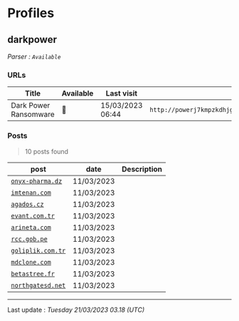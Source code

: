 # Profiles

## **darkpower**


_Parser : `Available`_

### URLs
| Title | Available | Last visit | fqdn | Screenshot 
|---|---|---|---|---|
|  Dark Power Ransomware | 🔴 | 15/03/2023 06:44 | `http://powerj7kmpzkdhjg4szvcxxgktgk36ezpjxvtosylrpey7svpmrjyuyd.onion` | <a href="https://www.ransomware.live/screenshots/powerj7kmpzkdhjg4szvcxxgktgk36ezpjxvtosylrpey7svpmrjyuyd-onion.png" target=_blank>📸</a> | 

### Posts

> 10 posts found

| post | date | Description
|---|---|---|
| [`onyx-pharma.dz`](https://google.com/search?q=onyx-pharma.dz) | 11/03/2023 |  |
| [`imtenan.com`](https://google.com/search?q=imtenan.com) | 11/03/2023 |  |
| [`agados.cz`](https://google.com/search?q=agados.cz) | 11/03/2023 |  |
| [`evant.com.tr`](https://google.com/search?q=evant.com.tr) | 11/03/2023 |  |
| [`arineta.com`](https://google.com/search?q=arineta.com) | 11/03/2023 |  |
| [`rcc.gob.pe`](https://google.com/search?q=rcc.gob.pe) | 11/03/2023 |  |
| [`goliplik.com.tr`](https://google.com/search?q=goliplik.com.tr) | 11/03/2023 |  |
| [`mdclone.com`](https://google.com/search?q=mdclone.com) | 11/03/2023 |  |
| [`betastree.fr`](https://google.com/search?q=betastree.fr) | 11/03/2023 |  |
| [`northgatesd.net`](https://google.com/search?q=northgatesd.net) | 11/03/2023 |  |

 --- 


Last update : _Tuesday 21/03/2023 03.18 (UTC)_
